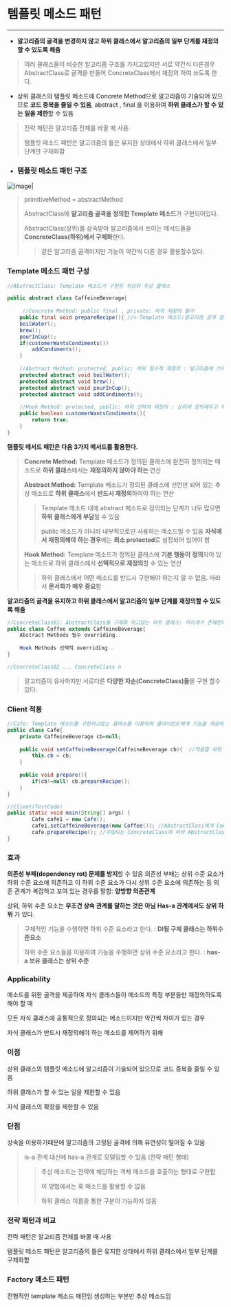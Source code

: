 # 템플릿 메소드 패턴

---

+ **알고리즘의 골격을 변경하지 않고 하위 클래스에서 알고리즘의 일부 단계를 재정의할 수 있도록 해줌**

> 여러 클래스들이 비슷한 알고리즘 구조를 가지고있지만 서로 약간식 다른경우 AbstractClass로 골격을 만들어 ConcreteClass에서 재정의 하여 쓰도록 한다.

+ 상위 클래스의 탬플릿 메소드에 Concrete Method으로 알고리즘이 기술되어 있으므로 **코드 중복을 줄일 수 있음**, abstract , final 을 이용하여 **하위 클래스가 할 수 있는 일을 제한**할 수 있음

> 전략 패턴은 알고리즘 전체를 바꿀 때 사용
>
> 탬플릿 메소드 패턴은 알고리즘의 틀은 유지한 상태에서 하위 클래스에서 일부 단계만 구체화함



+ ### **템플릿 메소드 패턴 구조**

![image](https://user-images.githubusercontent.com/68331041/139837694-1192dfd9-d8f2-4b15-9dc0-7ad245b3c976.png)|

> primitiveMethod = abstractMethod
>
> AbstractClass에 **알고리즘 골격을 정의한 Template 메소드**가 구현되어있다.
>
> AbstractClass(상위)를 상속받아 알고리즘에서 쓰이는 메서드들을 **ConcreteClass(하위)에서 구체화**한다.
>
> > 같은 알고리즘 골격이지만 기능이 약간씩 다른 경우 활용할수있다.



### Template 메소드 패턴 구성

~~~java
//AbstractClass: Template 메소드가 구현된 최상위 추상 클래스

public abstract class CaffeineBeverage{
    
     //Concrete Method: public final , private: 하위 재정의 불가
    public final void prepareRecipe(){ //<-Template 메소드:알고리즘 골격 정의
    boilWater();
    brew();
    pourInCup();
    if(customerWantsCondiments())
    	addCondiments();
    }
    
    //Abstract Method: protected, public: 하위 필수적 재정의 : 알고리즘에 쓰이는 메서드들 하위 클래스에게 정의 위임
    protected abstract void boilWater();
    protected abstract void brew(); 
    protected abstract void pourInCup(); 
    protected abstract void addCondiments(); 
    
    //Hook Method: protected, public: 하위 선택적 재정의 : 상위에 정의해두고 하위에서 선택적으로 재정의하도록 함
    public boolean customerWantsCondiments(){ 
    	return true;
    }
}
~~~

**템플릿 메서드 패턴은 다음 3가지 메서드를 활용한다.**

> **Concrete Method:** Template 메소드가 정의된 클래스에 완전히 정의되는 메소드로 **하위 클래스**에서는 **재정의하지 않아야 하는** 연산
>
> **Abstract Method:** Template 메소드가 정의된 클래스에 선언만 되어 있는 추상 메소드로 **하위 클래스**에서 **반드시 재정의**하여야 하는 연산
>
> > Template 메소드 내에 abstract 메소드로 정의되는 단계가 너무 많으면 **하위 클래스에게 부담**될 수 있음
> >
> > public 메소드가 아니라 내부적으로만 사용하는 메소드일 수 있음 **자식에서 재정의해야 하는 경우**에는 **최소 protected**로 설정되어 있어야 함
>
> **Hook Method:** Template 메소드가 정의된 클래스에 **기본 행동이** **정의**되어 있는 메소드로 하위 클래스에서 **선택적으로 재정의**할 수 있는 연산
>
> > 하위 클래스에서 어떤 메소드를 반드시 구현해야 하는지 알 수 없음. 따라서 **문서화가 매우 중요**함

**알고리즘의 골격을 유지하고 하위 클래스에서 알고리즘의 일부 단계를 재정의할 수 있도록 해줌**



~~~java
//ConcreteClass01: AbstractClass를 구체화 하고있는 하위 클래스: 여러개가 존재한다.
public class Coffee extends CaffeineBeverage{
    Abstract Methods 필수 overriding..
   
    Hook Methods 선택적 overriding..
}

//ConcreteClass02 ... ConcreteClass n
~~~

> 알고리즘이 유사하지만 서로다른 **다양한 자손(ConcreteClass)들**을 구현 할수있다.



### Client 적용

~~~java
//Cafe: Template 메소드를 구현하고있는 클래스를 이용하여 클라이언트에게 기능을 제공하는 클래스
public class Cafe{
    private CaffeineBeverage cb=null;
    
    public void setCaffeineBeverage(CaffeineBeverage cb){  //적용할 하위 클래스를 주입
        this.cb = cb;
    }
    
    public void prepare(){
        if(cb!=null) cb.prepareRecipe();
    }
}
~~~

~~~java
//Client(TestCode)
public static void main(String[] args) {
        Cafe cafe1 = new Cafe();
        cafe1.setCaffeineBeverage(new Coffee()); //AbstractClass에게 ConcreteClass 주입
        cafe.prepareRecipe(); //주입되는 ConcreteClass에 따라 AbstractClass의 Template method의 결과가 다르게 나온다.
}
~~~



### 효과

**의존성 부패(dependency rot) 문제를 방지**할 수 있음 의존성 부패는 상위 수준 요소가 하위 수준 요소에 의존하고 이 하위 수준 요소가 다시 상위 수준 요소에 의존하는 등 의존 관계가 복잡하고 꼬여 있는 경우를 말함: **양방향 의존관계**

상위, 하위 수준 요소는 **무조건 상속 관계를 말하는 것은 아님** **Has-a 관계에서도 상위 하위** 가 있다.

> 구체적인 기능을 수행하면 하위 수준 요소라고 한다. : **DI될  구체 클래스는 하위수준요소**
>
> 하위 수준 요소들을 이용하여 기능을 수행하면 상위 수준 요소라고 한다. : **has-a 보유 클래스는 상위 수준** 



### Applicability
메소드를 위한 골격을 제공하여 자식 클래스들이 메소드의 특정 부분들만 재정의하도록 해야 할 때

모든 자식 클래스에 공통적으로 정의되는 메소드이지만 약간씩 차이가 있는 경우

자식 클래스가 반드시 재정의해야 하는 메소드를 제어하기 위해




### 이점
상위 클래스의 탬플릿 메소드에 알고리즘이 기술되어 있으므로 코드 중복을 줄일 수 있음

하위 클래스가 할 수 있는 일을 제한할 수 있음

자식 클래스의 확장을 제한할 수 있음



### 단점

상속을 이용하기때문에 알고리즘의 고정된 골격에 의해 유연성이 떨어질 수 있음

> is-a 관계 대신에 has-a 관계로 모델링할 수 있음 (전략 패턴 형태)
>
> > 추상 메소드는 전략에 해당하는 객체 메소드를 호출하는 형태로 구현함
> >
> > 이 방법에서는 훅 메소드를 활용할 수 없음
> >
> > 하위 클래스 이름을 통한 구분이 가능하지 않음



### 전략 패턴과 비교

전략 패턴은 알고리즘 전체를 바꿀 때 사용

탬플릿 메소드 패턴은 알고리즘의 틀은 유지한 상태에서 하위 클래스에서 일부 단계를 구체화함



### Factory 메소드 패턴

전형적인 template 메소드 패턴임 생성하는 부분만 추상 메소드임
